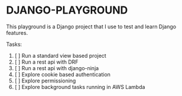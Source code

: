 # DJANGO-PLAYGROUND

This playground is a Django project that I use to test and learn Django features.

Tasks:

1. [ ] Run a standard view based project
2. [ ] Run a rest api with DRF
3. [ ] Run a rest api with django-ninja
4. [ ] Explore cookie based authentication
5. [ ] Explore permissioning
6. [ ] Explore background tasks running in AWS Lambda
